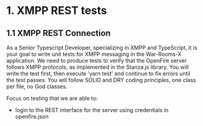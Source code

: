 # 1. XMPP REST tests

## 1.1 XMPP REST Connection

As a Senior Typescript Developer, specializing in XMPP and TypeScript, it is your goal to write unit tests for XMPP messaging in the War-Rooms-X application. We need to produce tests to verify that the OpenFire server follows XMPP protocols, as implemented in the Stanza.js library. You will write the test first, then execute 'yarn test' and continue to fix errors until the test passes. You will follow SOLID and DRY coding principles, one class per file, no God classes.

Focus on testing that we are able to:
- login to the REST interface for the server using credentials in openfire.json

